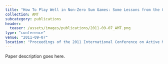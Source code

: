 ```yaml
---
title: "How To Play Well in Non-Zero Sum Games: Some Lessons from the Generalized Traveler's Dilemma"
collection: AMT
subcategory: publications
header: 
  teaser: /assets/images/publications/2011-09-07_AMT.png
type: "conference"
venue: "2011-09-07"
location: "Proceedings of the 2011 International Conference on Active Media Technology (AMT)"
---
```


Paper description goes here.